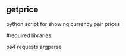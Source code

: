## getprice
python script for showing currency pair prices

#required libraries:

bs4
requests
argparse
